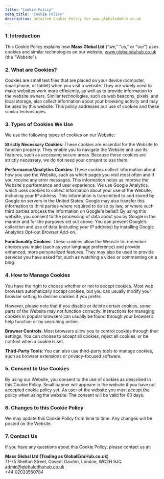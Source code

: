 ```yaml
---
title: "Cookie Policy"
meta_title: "Cookie Policy"
description: Detailed Cookie Policy for www.globaleduhub.co.uk
---
```


### 1. Introduction

This Cookie Policy explains how **Mass Global Ltd** ("we," "us," or "our") uses cookies
and similar technologies on our website, www.globaleduhub.co.uk (the "Website").

### 2. What are Cookies?

Cookies are small text files that are placed on your device (computer, smartphone, or tablet)
when you visit a website. They are widely used to make websites work more efficiently, as
well as to provide information to the website owners.  Similar technologies, such as web
beacons, pixels, and local storage, also collect information about your browsing activity
and may be used by this website.  This policy addresses our use of cookies and these similar
technologies.   

### 3. Types of Cookies We Use

We use the following types of cookies on our Website:

**Strictly Necessary Cookies**: These cookies are essential for the Website to function properly.
They enable you to navigate the Website and use its features, such as accessing secure areas.
Because these cookies are strictly necessary, we do not need your consent to use them.   

**Performance/Analytics Cookies**: These cookies collect information about how you use the Website,
such as which pages you visit most often and if you receive any error messages. This information
helps us improve the Website's performance and user experience. We use Google Analytics, which
uses cookies to collect information about your use of the Website, including your IP address.
This information is transmitted to and stored by Google on servers in the United States. Google
may also transfer this information to third parties where required to do so by law, or where such
third parties process the information on Google's behalf. By using this website, you consent to
the processing of data about you by Google in the manner and for the purposes set out above.
You can prevent Google’s collection and use of data (including your IP address) by installing
Google Analytics Opt-out Browser Add-on.   

**Functionality Cookies**: These cookies allow the Website to remember choices you make (such as
your language preference) and provide enhanced, more personalized features. They may also be used
to provide services you have asked for, such as watching a video or commenting on a blog.   

<!--TODO: 
**Targeting/Advertising Cookies**: These cookies are used to deliver advertisements relevant to
your interests. They may also be used to limit the number of times you see an advertisement and
measure the effectiveness of advertising campaigns. (If you use these, you must disclose it and
provide opt-out mechanisms.)   
-->

### 4. How to Manage Cookies

You have the right to choose whether or not to accept cookies. Most web browsers automatically
accept cookies, but you can usually modify your browser setting to decline cookies if you prefer. 

However, please note that if you disable or delete certain cookies, some parts of the Website may
not function correctly.  Instructions for managing cookies in popular browsers can usually be found
through your browser’s help function or by searching online.   

**Browser Controls**: Most browsers allow you to control cookies through their settings. You can
choose to accept all cookies, reject all cookies, or be notified when a cookie is set.   

**Third-Party Tools**: You can also use third-party tools to manage cookies, such as browser
extensions or privacy-focused software.

### 5. Consent to Use Cookies

By using our Website, you consent to the use of cookies as described in this Cookie Policy.
Small banner will appeare in the website if you have not accepted cookie policy yet. As user of the 
website you must accept the policy when using the website. The consent will be valid for 60 days.

### 6. Changes to this Cookie Policy

We may update this Cookie Policy from time to time.  Any changes will be posted on the Website.

### 7. Contact Us

If you have any questions about this Cookie Policy, please contact us at:

**Mass Global Ltd (Trading as GlobalEduHub.co.uk)**  
71-75 Shelton Street, Covent Garden, London, WC2H 9JQ  
admin@globaledhuhub.co.uk  
+44 02033550784  

